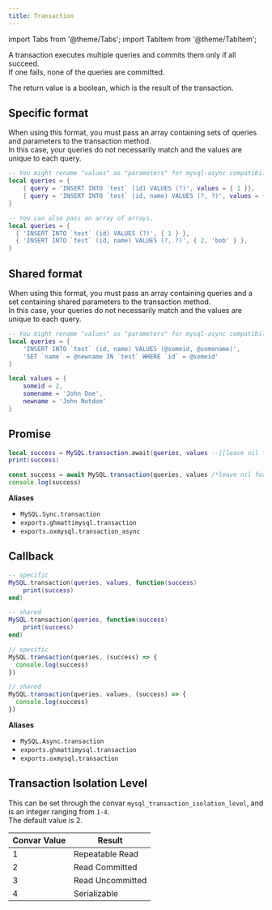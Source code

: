 ```yaml
---
title: Transaction
---
```


import Tabs from '@theme/Tabs';
import TabItem from '@theme/TabItem';

A transaction executes multiple queries and commits them only if all succeed.  
If one fails, none of the queries are committed.

The return value is a boolean, which is the result of the transaction.

## Specific format

When using this format, you must pass an array containing sets of queries and parameters to the transaction method.  
In this case, your queries do not necessarily match and the values are unique to each query.

```lua
-- You might rename "values" as "parameters" for mysql-async compatibility.
local queries = {
    { query = 'INSERT INTO `test` (id) VALUES (?)', values = { 1 }},
    { query = 'INSERT INTO `test` (id, name) VALUES (?, ?)', values = { 2, 'bob' }},
}

-- You can also pass an array of arrays.
local queries = {
  { 'INSERT INTO `test` (id) VALUES (?)', { 1 } },
  { 'INSERT INTO `test` (id, name) VALUES (?, ?)', { 2, 'bob' } },
}
```

## Shared format

When using this format, you must pass an array containing queries and a set containing shared parameters to the transaction method.  
In this case, your queries do not necessarily match and the values are unique to each query.

```lua
-- You might rename "values" as "parameters" for mysql-async compatibility.
local queries = {
    'INSERT INTO `test` (id, name) VALUES (@someid, @somename)',
    'SET `name` = @newname IN `test` WHERE `id` = @someid'
}

local values = {
    someid = 2,
    somename = 'John Doe',
    newname = 'John Notdoe'
}
```

## Promise

<Tabs>
<TabItem value="1" label="Lua">

```lua
local success = MySQL.transaction.await(queries, values --[[leave nil for specific format]])
print(success)
```

</TabItem>
<TabItem value="2" label="JS">

```js
const success = await MySQL.transaction(queries, values /*leave nil for specific format*/)
console.log(success)
```

</TabItem>
</Tabs>

**Aliases**

- `MySQL.Sync.transaction`
- `exports.ghmattimysql.transaction`
- `exports.oxmysql.transaction_async`

## Callback

<Tabs>
<TabItem value="1" label="Lua">

```lua
-- specific
MySQL.transaction(queries, values, function(success)
    print(success)
end)

-- shared
MySQL.transaction(queries, function(success)
    print(success)
end)
```

</TabItem>
<TabItem value="2" label="JS">

```js
// specific
MySQL.transaction(queries, (success) => {
  console.log(success)
})

// shared
MySQL.transaction(queries, values, (success) => {
  console.log(success)
})
```

</TabItem>
</Tabs>

**Aliases**

- `MySQL.Async.transaction`
- `exports.ghmattimysql.transaction`
- `exports.oxmysql.transaction`

## Transaction Isolation Level

This can be set through the convar `mysql_transaction_isolation_level`, and is an integer ranging from `1-4`.  
The default value is 2.

| Convar Value | Result           |
| ------------ | ---------------- |
| 1            | Repeatable Read  |
| 2            | Read Committed   |
| 3            | Read Uncommitted |
| 4            | Serializable     |
